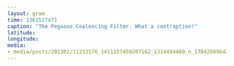 ```yaml
---
layout: gram
time: 1361527471
caption: "The Pegasus Coalescing Filter. What a contraption!"
latitude: 
longitude: 
media:
- media/posts/201302/11232576_1411157459207162_1314494409_n_17842609642000351.jpg
---
```

